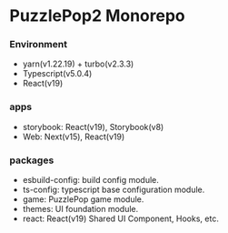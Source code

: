 # PuzzlePop2 Monorepo

### Environment

- yarn(v1.22.19) + turbo(v2.3.3)
- Typescript(v5.0.4)
- React(v19)

### apps

- storybook: React(v19), Storybook(v8)
- Web: Next(v15), React(v19)

### packages

- esbuild-config: build config module.
- ts-config: typescript base configuration module.
- game: PuzzlePop game module.
- themes: UI foundation module.
- react: React(v19) Shared UI Component, Hooks, etc.
